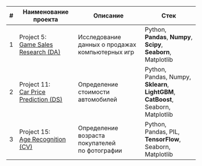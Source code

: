 |#|Наименование проекта|Описание|Стек|
|-|-|-|--|
|1|Project 5:<br>[Game Sales Research (DA)](https://github.com/Gittenhuben/Portfolio/blob/main/Game%20Sales%20Research%20(DA))|Исследование данных о продажах<br>компьютерных игр|Python,<br>**Pandas**, **Numpy**, **Scipy**,<br>**Seaborn**, Matplotlib|
|2|Project 11:<br>[Car Price Prediction (DS)](https://github.com/Gittenhuben/Portfolio/blob/main/Car%20Price%20Prediction%20(DS))|Определение стоимости автомобилей|Python,<br>Pandas, Numpy,<br>**Sklearn**, **LightGBM**, **CatBoost**,<br>Seaborn, Matplotlib|
|3|Project 15:<br>[Age Recognition (CV)](https://github.com/Gittenhuben/Portfolio/blob/main/Age%20Recognition%20(CV))|Определение возраста покупателей<br>по фотографии|Python,<br>Pandas, PIL,<br>**TensorFlow**,<br>Seaborn, Matplotlib|
